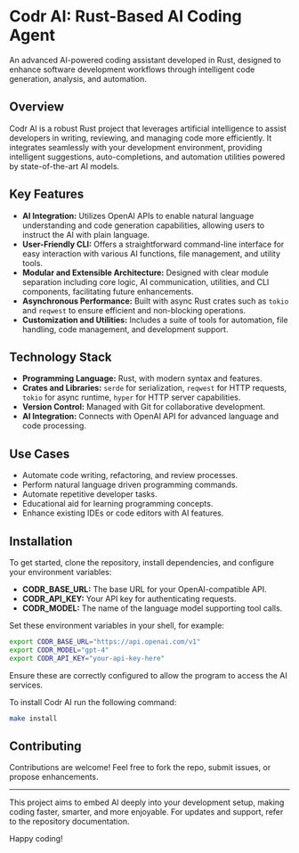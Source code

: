 # Codr AI: Rust-Based AI Coding Agent

An advanced AI-powered coding assistant developed in Rust, designed to enhance software development workflows through intelligent code generation, analysis, and automation.

## Overview

Codr AI is a robust Rust project that leverages artificial intelligence to assist developers in writing, reviewing, and managing code more efficiently. It integrates seamlessly with your development environment, providing intelligent suggestions, auto-completions, and automation utilities powered by state-of-the-art AI models.

## Key Features

- **AI Integration:** Utilizes OpenAI APIs to enable natural language understanding and code generation capabilities, allowing users to instruct the AI with plain language.
- **User-Friendly CLI:** Offers a straightforward command-line interface for easy interaction with various AI functions, file management, and utility tools.
- **Modular and Extensible Architecture:** Designed with clear module separation including core logic, AI communication, utilities, and CLI components, facilitating future enhancements.
- **Asynchronous Performance:** Built with async Rust crates such as `tokio` and `reqwest` to ensure efficient and non-blocking operations.
- **Customization and Utilities:** Includes a suite of tools for automation, file handling, code management, and development support.

## Technology Stack

- **Programming Language:** Rust, with modern syntax and features.
- **Crates and Libraries:** `serde` for serialization, `reqwest` for HTTP requests, `tokio` for async runtime, `hyper` for HTTP server capabilities.
- **Version Control:** Managed with Git for collaborative development.
- **AI Integration:** Connects with OpenAI API for advanced language and code processing.

## Use Cases

- Automate code writing, refactoring, and review processes.
- Perform natural language driven programming commands.
- Automate repetitive developer tasks.
- Educational aid for learning programming concepts.
- Enhance existing IDEs or code editors with AI features.

## Installation

To get started, clone the repository, install dependencies, and configure your environment variables:

- **CODR_BASE_URL:** The base URL for your OpenAI-compatible API.
- **CODR_API_KEY:** Your API key for authenticating requests.
- **CODR_MODEL:** The name of the language model supporting tool calls.

Set these environment variables in your shell, for example:

```bash
export CODR_BASE_URL="https://api.openai.com/v1"
export CODR_MODEL="gpt-4"
export CODR_API_KEY="your-api-key-here"
```

Ensure these are correctly configured to allow the program to access the AI services.

To install Codr AI run the following command:

```bash
make install
```

## Contributing

Contributions are welcome! Feel free to fork the repo, submit issues, or propose enhancements.

---

This project aims to embed AI deeply into your development setup, making coding faster, smarter, and more enjoyable. For updates and support, refer to the repository documentation.

Happy coding!
